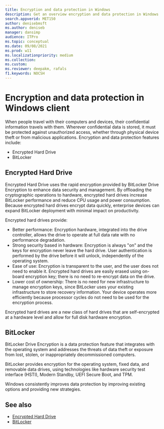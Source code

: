 ```yaml
---
title: Encryption and data protection in Windows
description: Get an overview encryption and data protection in Windows 11 and Windows 10
search.appverid: MET150 
author: denisebmsft
ms.author: deniseb
manager: dansimp 
audience: ITPro
ms.topic: conceptual
ms.date: 09/08/2021
ms.prod: w11
ms.localizationpriority: medium
ms.collection: 
ms.custom: 
ms.reviewer: deepakm, rafals
f1.keywords: NOCSH  
---
```


# Encryption and data protection in Windows client

When people travel with their computers and devices, their confidential information travels with them. Wherever confidential data is stored, it must be protected against unauthorized access, whether through physical device theft or from malicious applications. 
Encryption and data protection features include:

- Encrypted Hard Drive
- BitLocker

## Encrypted Hard Drive

Encrypted Hard Drive uses the rapid encryption provided by BitLocker Drive Encryption to enhance data security and management.
By offloading the cryptographic operations to hardware, encrypted hard drives increase BitLocker performance and reduce CPU usage and power consumption. Because encrypted hard drives encrypt data quickly, enterprise devices can expand BitLocker deployment with minimal impact on productivity.

Encrypted hard drives provide:

- Better performance: Encryption hardware, integrated into the drive controller, allows the drive to operate at full data rate with no performance degradation.
- Strong security based in hardware: Encryption is always "on" and the keys for encryption never leave the hard drive. User authentication is performed by the drive before it will unlock, independently of the operating system.
- Ease of use: Encryption is transparent to the user, and the user does not need to enable it. Encrypted hard drives are easily erased using on-board encryption key; there is no need to re-encrypt data on the drive.
- Lower cost of ownership: There is no need for new infrastructure to manage encryption keys, since BitLocker uses your existing infrastructure to store recovery information. Your device operates more efficiently because processor cycles do not need to be used for the encryption process.

Encrypted hard drives are a new class of hard drives that are self-encrypted at a hardware level and allow for full disk hardware encryption. 

## BitLocker

BitLocker Drive Encryption is a data protection feature that integrates with the operating system and addresses the threats of data theft or exposure from lost, stolen, or inappropriately decommissioned computers. 

BitLocker provides encryption for the operating system, fixed data, and removable data drives, using technologies like hardware security test interface (HSTI), Modern Standby, UEFI Secure Boot, and TPM. 

Windows consistently improves data protection by improving existing options and providing new strategies.


## See also

- [Encrypted Hard Drive](information-protection/encrypted-hard-drive.md)
- [BitLocker](information-protection/bitlocker/bitlocker-overview.md)
